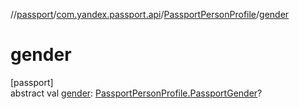 //[passport](../../../index.md)/[com.yandex.passport.api](../index.md)/[PassportPersonProfile](index.md)/[gender](gender.md)

# gender

[passport]\
abstract val [gender](gender.md): [PassportPersonProfile.PassportGender](-passport-gender/index.md)?
